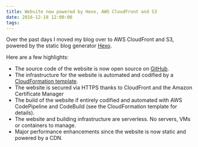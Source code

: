```yaml
---
title: Website now powered by Hexo, AWS CloudFront and S3 
date: 2016-12-18 12:00:00
tags:
---
```


Over the past days I moved my blog over to AWS CloudFront and S3, powered by the static blog generator [Hexo](https://hexo.io/).

<!--more-->

Here are a few highlights:

 - The source code of the website is now open source on [GitHub](https://github.com/s0enke/ruempler.eu).
 - The infrastructure for the website is automated and codified by a [CloudFormation template](https://github.com/s0enke/cloudformation-templates/blob/master/templates/hexo-website-cdn-pipeline.yaml).
 - The website is secured via HTTPS thanks to CloudFront and the Amazon Certificate Manager
 - The build of the website if entirely codified and automated with AWS CodePipeline and CodeBuild (see the CloudFormation template for details).
 - The website and building infrastructure are serverless. No servers, VMs or containers to manage.
 - Major performance enhancements since the website is now static and powered by a CDN.
